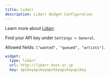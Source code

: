 ```yaml
---
title: Lidarr
description: Lidarr Widget Configuration
---
```


Learn more about [Lidarr](https://github.com/Lidarr/Lidarr).

Find your API key under `Settings > General`.

Allowed fields: `["wanted", "queued", "artists"]`.

```yaml
widget:
  type: lidarr
  url: http://lidarr.host.or.ip
  key: apikeyapikeyapikeyapikeyapikey
```
